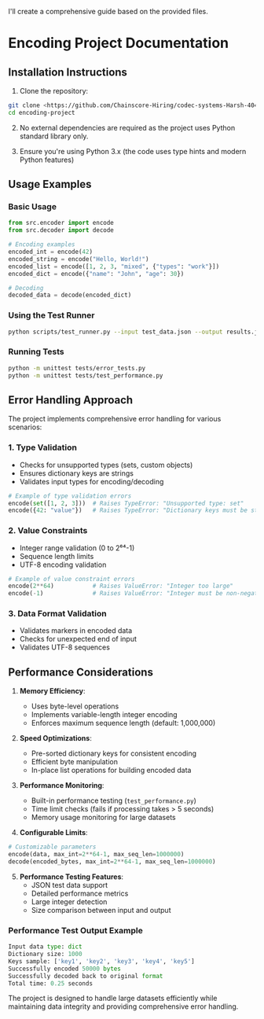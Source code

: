I'll create a comprehensive guide based on the provided files.

# Encoding Project Documentation

## Installation Instructions

1. Clone the repository:
```bash
git clone <https://github.com/Chainscore-Hiring/codec-systems-Harsh-404.git>
cd encoding-project
```

2. No external dependencies are required as the project uses Python standard library only.

3. Ensure you're using Python 3.x (the code uses type hints and modern Python features)

## Usage Examples

### Basic Usage

```python
from src.encoder import encode
from src.decoder import decode

# Encoding examples
encoded_int = encode(42)
encoded_string = encode("Hello, World!")
encoded_list = encode([1, 2, 3, "mixed", {"types": "work"}])
encoded_dict = encode({"name": "John", "age": 30})

# Decoding
decoded_data = decode(encoded_dict)
```

### Using the Test Runner

```bash
python scripts/test_runner.py --input test_data.json --output results.json --performance
```

### Running Tests

```bash
python -m unittest tests/error_tests.py
python -m unittest tests/test_performance.py
```

## Error Handling Approach

The project implements comprehensive error handling for various scenarios:

### 1. Type Validation
- Checks for unsupported types (sets, custom objects)
- Ensures dictionary keys are strings
- Validates input types for encoding/decoding

```python
# Example of type validation errors
encode(set([1, 2, 3]))  # Raises TypeError: "Unsupported type: set"
encode({42: "value"})   # Raises TypeError: "Dictionary keys must be strings"
```

### 2. Value Constraints
- Integer range validation (0 to 2⁶⁴-1)
- Sequence length limits
- UTF-8 encoding validation

```python
# Example of value constraint errors
encode(2**64)           # Raises ValueError: "Integer too large"
encode(-1)              # Raises ValueError: "Integer must be non-negative"
```

### 3. Data Format Validation
- Validates markers in encoded data
- Checks for unexpected end of input
- Validates UTF-8 sequences

## Performance Considerations

1. **Memory Efficiency**:
   - Uses byte-level operations
   - Implements variable-length integer encoding
   - Enforces maximum sequence length (default: 1,000,000)

2. **Speed Optimizations**:
   - Pre-sorted dictionary keys for consistent encoding
   - Efficient byte manipulation
   - In-place list operations for building encoded data

3. **Performance Monitoring**:
   - Built-in performance testing (`test_performance.py`)
   - Time limit checks (fails if processing takes > 5 seconds)
   - Memory usage monitoring for large datasets

4. **Configurable Limits**:
```python
# Customizable parameters
encode(data, max_int=2**64-1, max_seq_len=1000000)
decode(encoded_bytes, max_int=2**64-1, max_seq_len=1000000)
```

5. **Performance Testing Features**:
   - JSON test data support
   - Detailed performance metrics
   - Large integer detection
   - Size comparison between input and output

### Performance Test Output Example
```python
Input data type: dict
Dictionary size: 1000
Keys sample: ['key1', 'key2', 'key3', 'key4', 'key5']
Successfully encoded 50000 bytes
Successfully decoded back to original format
Total time: 0.25 seconds
```

The project is designed to handle large datasets efficiently while maintaining data integrity and providing comprehensive error handling.
